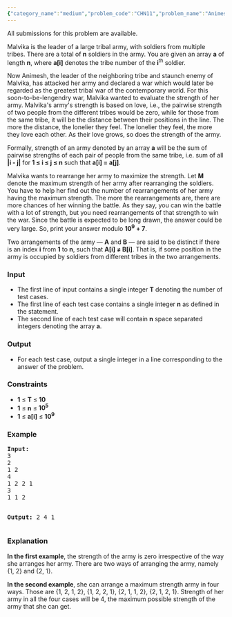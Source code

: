 ```yaml
---
{"category_name":"medium","problem_code":"CHN11","problem_name":"Animesh has a war with tribal leader Malvika","languages_supported":{"0":"C","1":"CPP14","2":"JAVA"},"max_timelimit":2,"source_sizelimit":50000,"problem_author":"admin2","problem_tester":null,"date_added":"16-01-2016","tags":{"0":"acm15chn","1":"admin2","2":"combinatorics","3":"sorting"},"time":{"view_start_date":1453546800,"submit_start_date":1453546800,"visible_start_date":1453546800,"end_date":1735669800},"layout":"problem"}
---
```

<span class="solution-visible-txt">All submissions for this problem are available.</span><p>
Malvika is the leader of a large tribal army, with soldiers from multiple tribes. There are a total of <b>n</b> soldiers in the army. You are given an array <b>a</b> of length <b>n</b>, where <b>a[i]</b> denotes the tribe number of the <b>i</b><sup>th</sup> soldier.
</p>

<p>
Now Animesh, the leader of the neighboring tribe and staunch enemy of Malvika, has attacked her army and declared a war which would later be regarded as the greatest tribal war of the contemporary world. For this soon-to-be-lengendry war, Malvika wanted to evaluate the strength of her army. Malvika's army's strength is based on love, i.e., the pairwise strength of two people from the different tribes would be zero, while for those from the same tribe, it will be the distance between their positions in the line. The more the distance, the lonelier they feel. The lonelier they feel, the more they love each other. As their love grows, so does the strength of the army.
</p>

<p>
Formally, strength of an army denoted by an array <b>a</b> will be the sum of pairwise strengths of each pair of people from the same tribe, i.e. sum of all <b>|i - j|</b> for <b>1 &le; i &le; j &le; n</b> such that <b>a[i] = a[j]</b>.
</p>

<p>
Malvika wants to rearrange her army to maximize the strength. Let <b>M</b> denote the maximum strength of her army after rearranging the soldiers.  You have to help her find out the number of rearrangements of her army having the maximum strength. The more the rearrangements are, there are more chances of her winning the battle. As they say, you can win the battle with a lot of strength, but you need rearrangements of that strength to win the war. Since the battle is expected to be long drawn, the answer could be very large. So, print your answer modulo <b>10<sup>9</sup> + 7</b>.
</p>

<p>
Two arrangements of the army — <b>A</b> and <b>B</b> — are said to be distinct if there is an index <b>i</b> from <b>1</b> to <b>n</b>, such that <b>A[i] &ne; B[i]</b>. That is, if some position in the army is occupied by soldiers from different tribes in the two arrangements.
</p>

<h3>Input</h3>
<ul>
<li>The first line of input contains a single integer <b>T</b> denoting the number of test cases.</li>
<li>The first line of each test case contains a single integer <b>n</b> as defined in the statement.</li>
<li>The second line of each test case will contain <b>n</b> space separated integers denoting the array <b>a</b>.</li>
</ul>

<h3>Output</h3>
<ul>
<li>For each test case, output a single integer in a line corresponding to the answer of the problem.</li>
</ul>

<h3>Constraints</h3>
<ul>
<li><b>1</b> &le; <b>T</b> &le; <b>10</b></li>
<li><b>1</b> &le; <b>n</b> &le; <b>10<sup>5</sup></b></li>
<li><b>1</b> &le; <b>a[i]</b> &le; <b>10<sup>9</sup></b></li>
</ul>

<h3>Example</h3>
<pre><b>Input:</b>
3
2
1 2
4
1 2 2 1
3
1 1 2

<b>Output:</b>
2
4
1
</pre>

<h3>Explanation</h3>
<p><b>In the first example</b>, the strength of the army is zero irrespective of the way she arranges her army. There are two ways of arranging the army, namely {1, 2} and {2, 1}.
</p>

<p><b>In the second example</b>, she can arrange a maximum strength army in four ways. Those are {1, 2, 1, 2}, {1, 2, 2, 1}, {2, 1, 1, 2}, {2, 1, 2, 1}. Strength of her army in all the four cases will be 4, the maximum possible strength of the army that she can get.
</p>
